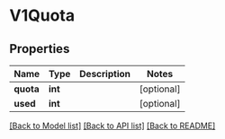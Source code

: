 # V1Quota

## Properties
Name | Type | Description | Notes
------------ | ------------- | ------------- | -------------
**quota** | **int** |  | [optional] 
**used** | **int** |  | [optional] 

[[Back to Model list]](../README.md#documentation-for-models) [[Back to API list]](../README.md#documentation-for-api-endpoints) [[Back to README]](../README.md)


